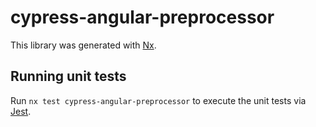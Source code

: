 # cypress-angular-preprocessor

This library was generated with [Nx](https://nx.dev).

## Running unit tests

Run `nx test cypress-angular-preprocessor` to execute the unit tests via [Jest](https://jestjs.io).
